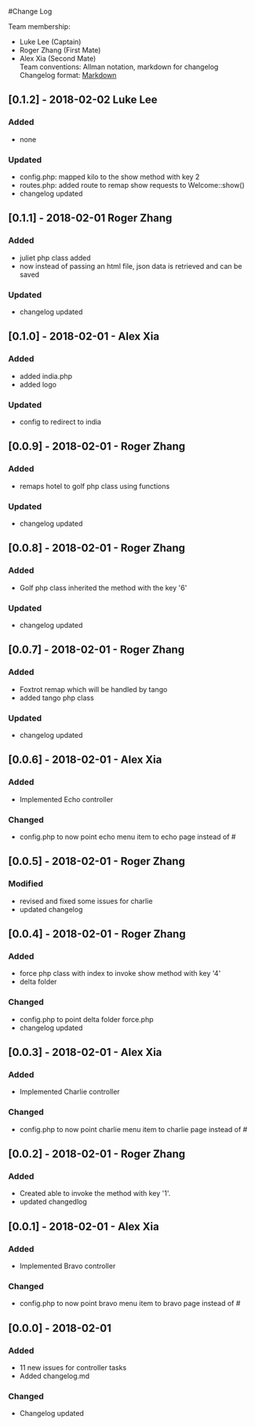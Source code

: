 #Change Log

Team membership:
- Luke Lee (Captain)
- Roger Zhang (First Mate)
- Alex Xia (Second Mate)  
Team conventions: Allman notation, markdown for changelog  
Changelog format: [Markdown](https://github.com/adam-p/markdown-here/wiki/Markdown-Cheatsheet) 


## [0.1.2] - 2018-02-02 Luke Lee
### Added
 - none

### Updated
 - config.php: mapped kilo to the show method with key 2
 - routes.php: added route to remap show requests to Welcome::show()
 - changelog updated

## [0.1.1] - 2018-02-01 Roger Zhang
### Added
 - juliet php class added
 - now instead of passing an html file, json data is retrieved and can be saved

### Updated
 - changelog updated

## [0.1.0] - 2018-02-01 - Alex Xia
### Added
 - added india.php
 - added logo

### Updated
 - config to redirect to india

## [0.0.9] - 2018-02-01 - Roger Zhang
### Added
 - remaps hotel to golf php class using functions

### Updated
 - changelog updated

## [0.0.8] - 2018-02-01 - Roger Zhang
### Added
 - Golf php class inherited the method with the key '6'

### Updated
 - changelog updated

## [0.0.7] - 2018-02-01 - Roger Zhang
### Added
 - Foxtrot remap which will be handled by tango
 - added tango php class

### Updated
 - changelog updated

## [0.0.6] - 2018-02-01 - Alex Xia
### Added
- Implemented Echo controller

### Changed
- config.php to now point echo menu item to echo page instead of #

## [0.0.5] - 2018-02-01 - Roger Zhang
### Modified
 - revised and fixed some issues for charlie
 - updated changelog

## [0.0.4] - 2018-02-01 - Roger Zhang
### Added
 - force php class with index to invoke show method with key '4'
 - delta folder

### Changed
 - config.php to point delta folder force.php
 - changelog updated

## [0.0.3] - 2018-02-01 - Alex Xia
### Added
- Implemented Charlie controller

### Changed
- config.php to now point charlie menu item to charlie page instead of #

## [0.0.2] - 2018-02-01 - Roger Zhang
### Added
 - Created able to invoke the method with key '1'.
 - updated changedlog

## [0.0.1] - 2018-02-01 - Alex Xia
### Added
- Implemented Bravo controller

### Changed
- config.php to now point bravo menu item to bravo page instead of #

## [0.0.0] - 2018-02-01
### Added
- 11 new issues for controller tasks
- Added changelog.md

### Changed
- Changelog updated
